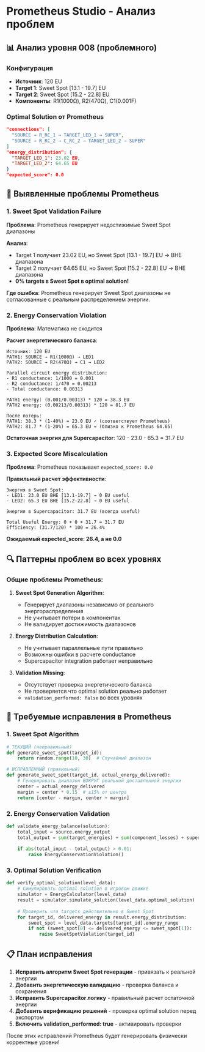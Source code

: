 # Prometheus Studio - Анализ проблем

## 📊 Анализ уровня 008 (проблемного)

### Конфигурация
- **Источник**: 120 EU 
- **Target 1**: Sweet Spot [13.1 - 19.7] EU
- **Target 2**: Sweet Spot [15.2 - 22.8] EU
- **Компоненты**: R1(1000Ω), R2(470Ω), C1(0.001F)

### Optimal Solution от Prometheus
```json
"connections": [
  "SOURCE → R_RC_1 → TARGET_LED_1 → SUPER",
  "SOURCE → R_RC_2 → C_RC_2 → TARGET_LED_2 → SUPER"
]
"energy_distribution": {
  "TARGET_LED_1": 23.02 EU,
  "TARGET_LED_2": 64.65 EU
}
"expected_score": 0.0
```

## 🚨 Выявленные проблемы Prometheus

### 1. **Sweet Spot Validation Failure**
**Проблема**: Prometheus генерирует недостижимые Sweet Spot диапазоны

**Анализ**:
- Target 1 получает 23.02 EU, но Sweet Spot [13.1 - 19.7] EU → ВНЕ диапазона
- Target 2 получает 64.65 EU, но Sweet Spot [15.2 - 22.8] EU → ВНЕ диапазона
- **0% targets в Sweet Spot в optimal solution!**

**Где ошибка**: Prometheus генерирует Sweet Spot диапазоны не согласованные с реальным распределением энергии.

### 2. **Energy Conservation Violation** 
**Проблема**: Математика не сходится

**Расчет энергетического баланса**:
```
Источник: 120 EU
PATH1: SOURCE → R1(1000Ω) → LED1
PATH2: SOURCE → R2(470Ω) → C1 → LED2

Parallel circuit energy distribution:
- R1 conductance: 1/1000 = 0.001
- R2 conductance: 1/470 = 0.00213
- Total conductance: 0.00313

PATH1 energy: (0.001/0.00313) * 120 = 38.3 EU
PATH2 energy: (0.00213/0.00313) * 120 = 81.7 EU

После потерь:
PATH1: 38.3 * (1-40%) = 23.0 EU ✓ (соответствует Prometheus)
PATH2: 81.7 * (1-20%) = 65.3 EU ≈ (близко к Prometheus 64.65)
```

**Остаточная энергия для Supercapacitor**: 120 - 23.0 - 65.3 = 31.7 EU

### 3. **Expected Score Miscalculation**
**Проблема**: Prometheus показывает `expected_score: 0.0`

**Правильный расчет эффективности**:
```
Энергия в Sweet Spot:
- LED1: 23.0 EU ВНЕ [13.1-19.7] → 0 EU useful
- LED2: 65.3 EU ВНЕ [15.2-22.8] → 0 EU useful

Энергия в Supercapacitor: 31.7 EU (всегда useful)

Total Useful Energy: 0 + 0 + 31.7 = 31.7 EU
Efficiency: (31.7/120) * 100 = 26.4%
```

**Ожидаемый expected_score: 26.4, а не 0.0**

## 🔍 Паттерны проблем во всех уровнях

### Общие проблемы Prometheus:

1. **Sweet Spot Generation Algorithm**:
   - Генерирует диапазоны независимо от реального энергораспределения
   - Не учитывает потери в компонентах
   - Не валидирует достижимость диапазонов

2. **Energy Distribution Calculation**:
   - Не учитывает параллельные пути правильно
   - Возможны ошибки в расчете conductance
   - Supercapacitor integration работает неправильно

3. **Validation Missing**:
   - Отсутствует проверка энергетического баланса
   - Не проверяется что optimal solution реально работает
   - `validation_performed: false` во всех уровнях

## 🎯 Требуемые исправления в Prometheus

### 1. Sweet Spot Algorithm
```python
# ТЕКУЩИЙ (неправильный)
def generate_sweet_spot(target_id):
    return random.range(10, 30)  # Случайный диапазон

# ИСПРАВЛЕННЫЙ (правильный) 
def generate_sweet_spot(target_id, actual_energy_delivered):
    # Генерировать диапазон ВОКРУГ реальной доставленной энергии
    center = actual_energy_delivered
    margin = center * 0.15  # ±15% от центра
    return [center - margin, center + margin]
```

### 2. Energy Conservation Validation
```python
def validate_energy_balance(solution):
    total_input = source.energy_output
    total_output = sum(target_energies) + sum(component_losses) + supercapacitor_energy
    
    if abs(total_input - total_output) > 0.01:
        raise EnergyConservationViolation()
```

### 3. Optimal Solution Verification
```python
def verify_optimal_solution(level_data):
    # Симулировать optimal solution в игровом движке
    simulator = EnergyCalculator(level_data)
    result = simulator.simulate_solution(level_data.optimal_solution)
    
    # Проверить что targets действительно в Sweet Spot
    for target_id, delivered_energy in result.energy_distribution:
        sweet_spot = level_data.targets[target_id].energy_range
        if not (sweet_spot[0] <= delivered_energy <= sweet_spot[1]):
            raise SweetSpotViolation(target_id)
```

## 📋 План исправления

1. **Исправить алгоритм Sweet Spot генерации** - привязать к реальной энергии
2. **Добавить энергетическую валидацию** - проверка баланса и сохранения
3. **Исправить Supercapacitor логику** - правильный расчет остаточной энергии
4. **Добавить верификацию решений** - проверка optimal solution перед экспортом
5. **Включить validation_performed: true** - активировать проверки

После этих исправлений Prometheus будет генерировать физически корректные уровни!